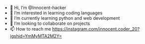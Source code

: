 - 👋 Hi, I’m @Innocent-hacker
- 👀 I’m interested in learning coding languages
- 🌱 I’m currently learning python and web development 
- 💞️ I’m looking to collaborate on projects 
- 📫 How to reach me https://instagram.com/innocent.coder_20?igshid=YmMyMTA2M2Y=

<!---
Innocent-hacker/Innocent-hacker is a ✨ special ✨ repository because its `README.md` (this file) appears on your GitHub profile.
You can click the Preview link to take a look at your changes.
--->
